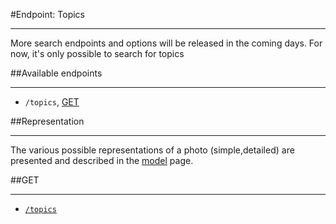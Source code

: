 #Endpoint: Topics
***
More search endpoints and options will be released in the coming days. For now, it's only possible to search for topics

##Available endpoints
***

* `/topics`, [GET](topics/GET_topics.md#files)


##Representation
***

The various possible representations of a photo (simple,detailed) are presented and described in the [model](../resources/model.md#files) page.

##GET
***

* [`/topics`](topics/GET_topics.md#files)